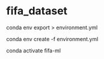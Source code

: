# fifa_dataset

conda env export > environment.yml

conda env create -f environment.yml

conda activate fifa-ml

